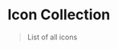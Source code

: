 <script setup>
import Fuse from 'fuse.js'
import meta from '@privyid/persona-icon'
import pCaption from '../components/caption/Caption.vue'
import pInput from '../components/input/Input.vue'
import { computed, ref } from 'vue-demi'
import { groupBy } from 'lodash-es'

const keyword = ref('')
const fuse    = new Fuse(meta, {
  threshold: 0.4,
  keys     : [
    'name',
    'aliases',
    'category',
  ]
})

const icons = computed(() => {
  const filtered = keyword.value
    ? fuse.search(keyword.value).map((result) => result.item)
    : meta

  return groupBy(filtered, 'category')
})

function getURL (icon) {
  return new URL(`../../packages/persona-icon/icons/${icon.category}/${icon.name}/32.svg`, import.meta.url).href
}
</script>

# Icon Collection

> List of all icons

<p-input placeholder="Search..." v-model="keyword" clearable />

<template v-for="(items, category) in icons">
  <h3 class="capitalize">{{ category }}</h3>

  <div class="grid grid-cols-4 gap-4 mt-8">
    <template v-for="icon in items">
      <div class="flex flex-col items-center justify-center py-5 border rounded">
        <img :src="getURL(icon)" />
        <p-caption class="mt-4 text-center">
          {{ icon.name }}
        </p-caption>
      </div>
    </template>
  </div>
</template>

